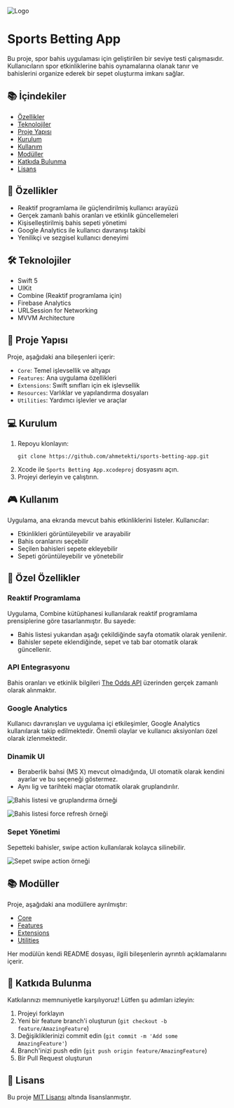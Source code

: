 ![Logo](images/header.png)

# Sports Betting App

Bu proje, spor bahis uygulaması için geliştirilen bir seviye testi çalışmasıdır. Kullanıcıların spor etkinliklerine bahis oynamalarına olanak tanır ve bahislerini organize ederek bir sepet oluşturma imkanı sağlar.

## 📚 İçindekiler

- [Özellikler](#özellikler)
- [Teknolojiler](#teknolojiler)
- [Proje Yapısı](#proje-yapısı)
- [Kurulum](#kurulum)
- [Kullanım](#kullanım)
- [Modüller](#modüller)
- [Katkıda Bulunma](#katkıda-bulunma)
- [Lisans](#lisans)

## 🌟 Özellikler

- Reaktif programlama ile güçlendirilmiş kullanıcı arayüzü
- Gerçek zamanlı bahis oranları ve etkinlik güncellemeleri
- Kişiselleştirilmiş bahis sepeti yönetimi
- Google Analytics ile kullanıcı davranışı takibi
- Yenilikçi ve sezgisel kullanıcı deneyimi

## 🛠 Teknolojiler

- Swift 5
- UIKit
- Combine (Reaktif programlama için)
- Firebase Analytics
- URLSession for Networking
- MVVM Architecture

## 📂 Proje Yapısı

Proje, aşağıdaki ana bileşenleri içerir:

- `Core`: Temel işlevsellik ve altyapı
- `Features`: Ana uygulama özellikleri
- `Extensions`: Swift sınıfları için ek işlevsellik
- `Resources`: Varlıklar ve yapılandırma dosyaları
- `Utilities`: Yardımcı işlevler ve araçlar

## 💻 Kurulum

1. Repoyu klonlayın:
   ```
   git clone https://github.com/ahmetekti/sports-betting-app.git
   ```
2. Xcode ile `Sports Betting App.xcodeproj` dosyasını açın.
3. Projeyi derleyin ve çalıştırın.

## 🎮 Kullanım

Uygulama, ana ekranda mevcut bahis etkinliklerini listeler. Kullanıcılar:

- Etkinlikleri görüntüleyebilir ve arayabilir
- Bahis oranlarını seçebilir
- Seçilen bahisleri sepete ekleyebilir
- Sepeti görüntüleyebilir ve yönetebilir

## 🚀 Özel Özellikler

### Reaktif Programlama

Uygulama, Combine kütüphanesi kullanılarak reaktif programlama prensiplerine göre tasarlanmıştır. Bu sayede:

- Bahis listesi yukarıdan aşağı çekildiğinde sayfa otomatik olarak yenilenir.
- Bahisler sepete eklendiğinde, sepet ve tab bar otomatik olarak güncellenir.

### API Entegrasyonu

Bahis oranları ve etkinlik bilgileri [The Odds API](https://the-odds-api.com/) üzerinden gerçek zamanlı olarak alınmaktır.

### Google Analytics

Kullanıcı davranışları ve uygulama içi etkileşimler, Google Analytics kullanılarak takip edilmektedir. Önemli olaylar ve kullanıcı aksiyonları özel olarak izlenmektedir.

### Dinamik UI

- Beraberlik bahsi (MS X) mevcut olmadığında, UI otomatik olarak kendini ayarlar ve bu seçeneği göstermez.
- Aynı lig ve tarihteki maçlar otomatik olarak gruplandırılır.

![Bahis listesi ve gruplandırma örneği](images/group-event.PNG)

![Bahis listesi force refresh örneği](images/force-refresh.PNG)


### Sepet Yönetimi

Sepetteki bahisler, swipe action kullanılarak kolayca silinebilir.

![Sepet swipe action örneği](images/swipe-action.PNG)

## 📚 Modüller

Proje, aşağıdaki ana modüllere ayrılmıştır:

- [Core](./Core/README.md)
- [Features](./Features/README.md)
- [Extensions](./Extensions/README.md)
- [Utilities](./Utilities/README.md)

Her modülün kendi README dosyası, ilgili bileşenlerin ayrıntılı açıklamalarını içerir.

## 🤝 Katkıda Bulunma

Katkılarınızı memnuniyetle karşılıyoruz! Lütfen şu adımları izleyin:

1. Projeyi forklayın
2. Yeni bir feature branch'i oluşturun (`git checkout -b feature/AmazingFeature`)
3. Değişikliklerinizi commit edin (`git commit -m 'Add some AmazingFeature'`)
4. Branch'inizi push edin (`git push origin feature/AmazingFeature`)
5. Bir Pull Request oluşturun

## 📄 Lisans

Bu proje [MIT Lisansı](LICENSE) altında lisanslanmıştır.
